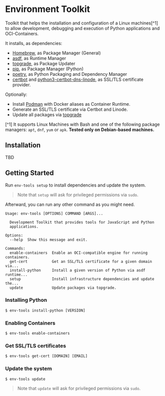 # Environment Toolkit

Toolkit that helps the installation and configuration of a Linux machines[^1] to allow development, debugging and execution of Python applications and OCI-Containers.

It installs, as dependencies:
* [Homebrew](https://brew.sh/), as Package Manager (General)
* [asdf](https://asdf-vm.com/), as Runtime Manager
* [topgrade](https://github.com/topgrade-rs/topgrade), as Package Updater
* [pip](https://pypi.org/project/pip/), as Package Manager (Python)
* [poetry](https://python-poetry.org/), as Python Packaging and Dependency Manager
* [certbot](https://github.com/certbot/certbot) and [python3-certbot-dns-linode](https://certbot-dns-linode.readthedocs.io/en/stable/index.html), as SSL/TLS certificate provider.

Optionally:
* Install [Podman](https://podman.io/) with Docker aliases as Container Runtime.
* Generate an SSL/TLS certificate via Certbot and Linode.
* Update all packages via [topgrade](https://github.com/topgrade-rs/topgrade)

[^1] It supports Linux Machines with Bash and one of the following package managers: `apt`, `dnf`, `yum` or `apk`. **Tested only on Debian-based machines.**

## Installation

TBD

## Getting Started

Run `env-tools setup` to install dependencies and update the system.

> Note that `setup` will ask for privileged permissions via `sudo`.

Afterward, you can run any other command as you might need.

```
Usage: env-tools [OPTIONS] COMMAND [ARGS]...

  Development Toolkit that provides tools for JavaScript and Python
  applications.

Options:
  --help  Show this message and exit.

Commands:
  enable-containers  Enable an OCI-compatible engine for running containers.
  get-cert           Get an SSL/TLS certificate for a given domain via...
  install-python     Install a given version of Python via asdf runtime...
  setup              Install infrastructure dependencies and update the...
  update             Update packages via topgrade.
```

### Installing Python

`$ env-tools install-python [VERSION]`

### Enabling Containers

`$ env-tools enable-containers`

### Get SSL/TLS certificates

`$ env-tools get-cert [DOMAIN] [EMAIL]`

### Update the system

`$ env-tools update`

> Note that `update` will ask for privileged permissions via `sudo`.
 